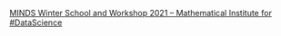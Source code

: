 [MINDS Winter School and Workshop 2021 – Mathematical Institute for #DataScience](https://qi.tc/qi/119189)